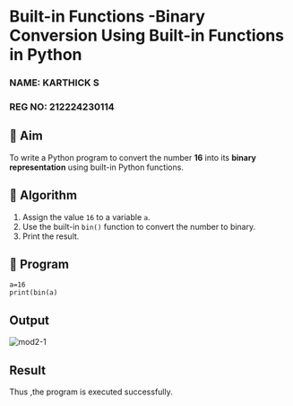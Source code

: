 # Built-in Functions -Binary Conversion Using Built-in Functions in Python

### NAME: KARTHICK S
### REG NO: 212224230114

## 🎯 Aim
To write a Python program to convert the number **16** into its **binary representation** using built-in Python functions.

## 🧠 Algorithm
1. Assign the value `16` to a variable `a`.
2. Use the built-in `bin()` function to convert the number to binary.
3. Print the result.

## 🧾 Program
```
a=16 
print(bin(a)
```

## Output
![mod2-1](https://github.com/user-attachments/assets/d92d1b5a-cd1f-456c-82aa-8444599044fd)

## Result
Thus ,the program is executed successfully.
